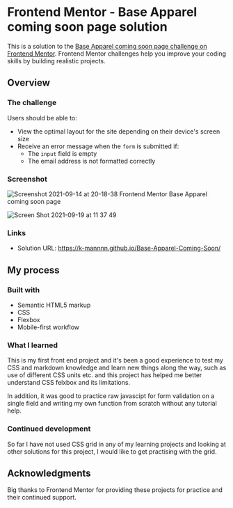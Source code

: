 # Frontend Mentor - Base Apparel coming soon page solution

This is a solution to the [Base Apparel coming soon page challenge on Frontend Mentor](https://www.frontendmentor.io/challenges/base-apparel-coming-soon-page-5d46b47f8db8a7063f9331a0). Frontend Mentor challenges help you improve your coding skills by building realistic projects.

## Overview

  ### The challenge

  Users should be able to:

  - View the optimal layout for the site depending on their device's screen size
  - Receive an error message when the `form` is submitted if:
    - The `input` field is empty
    - The email address is not formatted correctly

  ### Screenshot

  ![Screenshot 2021-09-14 at 20-18-38 Frontend Mentor Base Apparel coming soon page](https://user-images.githubusercontent.com/67024458/133924323-a923a8ec-b135-4d75-903a-2dcda53f6d6a.png)

  ![Screen Shot 2021-09-19 at 11 37 49](https://user-images.githubusercontent.com/67024458/133924442-09109bde-9317-4a28-afa0-3903fc7c2a5f.png)
 
### Links

- Solution URL: https://k-mannnn.github.io/Base-Apparel-Coming-Soon/


## My process

### Built with

- Semantic HTML5 markup
- CSS 
- Flexbox
- Mobile-first workflow

### What I learned

This is my first front end project and it's been a good experience to test my CSS and markdown knowledge and learn new things along the way, such as use of different CSS units etc. and this project has helped me better understand CSS felxbox and its limitations. 

In addition, it was good to practice raw javascipt for form validation on a single field and writing my own function from scratch without any tutorial help.  

### Continued development

So far I have not used CSS grid in any of my learning projects and looking at other solutions for this project, I would like to get practising with the grid. 

## Acknowledgments

Big thanks to Frontend Mentor for providing these projects for practice and their continued support. 

